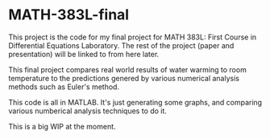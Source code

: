 # MATH-383L-final
This project is the code for my final project for MATH 383L: First Course in Differential Equations Laboratory. The rest of the project (paper and presentation) will be linked to from here later.

This final project compares real world results of water warming to room temperature to the predictions genered by various numerical analysis methods such as Euler's method.

This code is all in MATLAB. It's just generating some graphs, and comparing various numberical analysis techniques to do it.

This is a big WIP at the moment.
